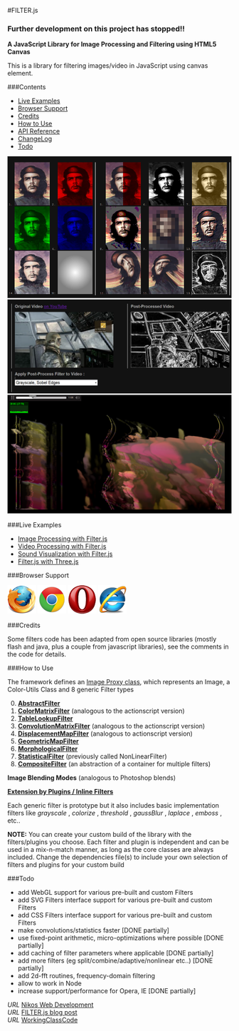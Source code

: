#FILTER.js 

### Further development on this project has stopped!!


__A JavaScript Library for Image Processing and Filtering using HTML5 Canvas__

This is a library for filtering images/video in JavaScript using canvas element.  

###Contents

* [Live Examples](#live-examples)
* [Browser Support](#browser-support)
* [Credits](#credits)
* [How to Use](#how-to-use)
* [API Reference](/api-reference.md)
* [ChangeLog](/changelog.md)
* [Todo](#todo)


[![Filter.js](/screenshots/filters-image-process.png)](http://foo123.github.com/examples/filter/)
[![Filter.js](/screenshots/filters-video-process.png)](http://foo123.github.com/examples/filter-video/)
[![Filter.js](/screenshots/filter-sound-vis.png)](http://foo123.github.com/examples/filter-sound/)



###Live Examples
* [Image Processing with Filter.js](http://foo123.github.com/examples/filter/)
* [Video Processing with Filter.js](http://foo123.github.com/examples/filter-video/)
* [Sound Visualization with Filter.js](http://foo123.github.com/examples/filter-sound/)
* [Filter.js with Three.js](http://foo123.github.com/examples/filter-three/)


###Browser Support

![firefox](/screenshots/firefox.png) ![chrome](/screenshots/chrome.png) ![opera](/screenshots/opera.png) ![ie](/screenshots/ie.png)


###Credits

Some filters code has been adapted from open source libraries (mostly flash and java, plus a couple from javascript libraries), see the comments in the code
for details.


###How to Use

The framework defines an [Image Proxy class](/api-reference.md#image-class), which represents an Image, a Color-Utils Class and 8 generic Filter types

0. [__AbstractFilter__](/api-reference.md#generic-abstract-filter)
1. [__ColorMatrixFilter__](/api-reference.md#color-matrix-filter) (analogous to the actionscript version)
2. [__TableLookupFilter__](/api-reference.md#table-lookup-filter) 
3. [__ConvolutionMatrixFilter__](/api-reference.md#convolution-matrix-filter) (analogous to the actionscript version)
4. [__DisplacementMapFilter__](/api-reference.md#displacement-map-filter) (analogous to actionscript version)
5. [__GeometricMapFilter__](/api-reference.md#geometric-map-filter)
6. [__MorphologicalFilter__](/api-reference.md#morphological-filter)
7. [__StatisticalFilter__](/api-reference.md#statistical-filter)  (previously called NonLinearFilter)
8. [__CompositeFilter__](/api-reference.md#composite-filter) (an abstraction of a container for multiple filters)

__Image Blending Modes__ (analogous to Photoshop blends)

[__Extension by Plugins / Inline Filters__](/api-reference.md#plugins-and-inline-filters) 

Each generic filter is prototype but it also includes basic implementation filters like  _grayscale_ , _colorize_ , _threshold_ , _gaussBlur_ , _laplace_ , _emboss_ , etc..  

__NOTE:__  You can create your custom build of the library with the filters/plugins you choose. 
Each filter and plugin is independent and can be used in a mix-n-match manner, as long as the core classes are always included. 
Change the dependencies file(s) to include your own selection of filters and plugins for your custom build


###Todo
* add WebGL support for various pre-built and custom Filters
* add SVG Filters interface support for various pre-built and custom Filters
* add CSS Filters interface support for various pre-built and custom Filters
* make convolutions/statistics faster [DONE partially]
* use fixed-point arithmetic, micro-optimizations where possible [DONE partially]
* add caching of filter parameters where applicable [DONE partially]
* add more filters (eg split/combine/adaptive/nonlinear etc..) [DONE partially]
* add 2d-fft routines, frequency-domain filtering
* allow to work in Node
* increase support/performance for Opera, IE  [DONE partially]


*URL* [Nikos Web Development](http://nikos-web-development.netai.net/ "Nikos Web Development")  
*URL* [FILTER.js blog post](http://nikos-web-development.netai.net/blog/image-processing-in-javascript-and-html5-canvas/ "FILTER.js blog post")  
*URL* [WorkingClassCode](http://workingclasscode.uphero.com/ "Working Class Code")  
